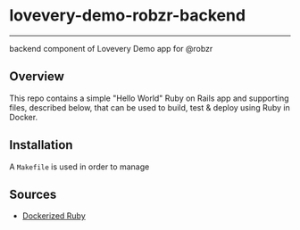 # lovevery-demo-robzr-backend
---
backend component of Lovevery Demo app for @robzr

## Overview
This repo contains a simple "Hello World" Ruby on Rails app and supporting files, described below, that can be used to build, test & deploy using Ruby in Docker.

## Installation
A `Makefile` is used in order to manage

## Sources
- [Dockerized Ruby](https://hub.docker.com/_/ruby)
